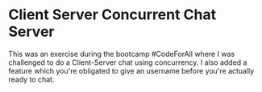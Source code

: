 # Client Server Concurrent Chat Server

This was an exercise during the bootcamp #CodeForAll where I was challenged to do a Client-Server chat using concurrency.
I also added a feature which you're obligated to give an username before you're actually ready to chat.
